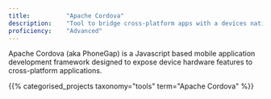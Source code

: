 ```yaml
---
title: 			"Apache Cordova"
description: 	"Tool to bridge cross-platform apps with a devices native functionality."
proficiency:	"Advanced"
---
```


Apache Cordova (aka PhoneGap) is a Javascript based mobile application development framework designed to expose device hardware features to cross-platform applications.

{{% categorised_projects taxonomy="tools" term="Apache Cordova" %}}